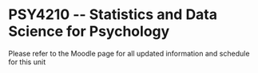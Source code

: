 # PSY4210 -- Statistics and Data Science for Psychology

Please refer to the Moodle page for all updated information and schedule for this unit



